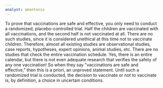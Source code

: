 ```yaml
---
analyst: amantonio
---
```


To prove that vaccinations are safe and effective, you only need to conduct a randomized, placebo-controlled trial. Half the children are vaccinated with all vaccinations, and the second half is not vaccinated at all. There are no such studies, since it is considered unethical at this time not to vaccinate children. Therefore, almost all existing studies are observational studies, case reports, hypotheses, expert opinions, animal studies, etc. There are no studies that check the entire vaccination schedule. Yes, there is an entire calendar, but there is not even adequate research that verifies the safety of any one vaccination!
So when they say "vaccinations are safe and effective," then this is a priori, an unproved statement. Until such a randomized trial is conducted, the decision to vaccinate or not to vaccinate is, by definition, a choice in uncertain conditions.
